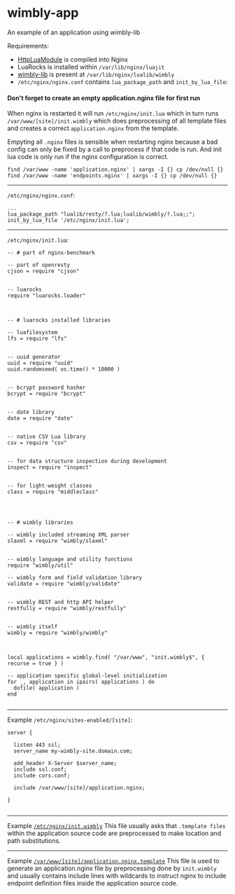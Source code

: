 # wimbly-app
An example of an application using wimbly-lib

Requirements:
 - [HttpLuaModule](http://wiki.nginx.org/HttpLuaModule) is compiled into Nginx
 - LuaRocks is installed within `/var/lib/nginx/luajit`
 - [wimbly-lib](https://github.com/cdrubin/wimbly-lib) is present at `/var/lib/nginx/lualib/wimbly`
 - `/etc/nginx/nginx.conf` contains `lua_package_path` and `init_by_lua_file`:

#### Don't forget to create an empty application.nginx file for first run
When nginx is restarted it will run `/etc/nginx/init.lua` which in turn runs `/var/www/[site]/init.wimbly` which does preprocessing of all template files and creates a correct `application.nginx` from the template.

Empyting all `.nginx` files is sensible when restarting nginx because a bad config can only be fixed by a call to preprocess if that code is run. And init lua code is only run if the nginx configuration is correct.


```
find /var/www -name 'application.nginx' | xargs -I {} cp /dev/null {}
find /var/www -name 'endpoints.nginx' | xargs -I {} cp /dev/null {}
```

-----
`/etc/nginx/nginx.conf`:

```
...
lua_package_path "lualib/resty/?.lua;lualib/wimbly/?.lua;;";
init_by_lua_file '/etc/nginx/init.lua';
```

-----


`/etc/nginx/init.lua`:
```
-- # part of nginx-benchmark

-- part of openresty
cjson = require "cjson"


-- luarocks
require "luarocks.loader"



-- # luarocks installed libraries

-- luafilesystem
lfs = require "lfs"


-- uuid generator
uuid = require "uuid"
uuid.randomseed( os.time() * 10000 )


-- bcrypt password hasher
bcrypt = require "bcrypt"


-- date library
date = require "date"


-- native CSV Lua library
csv = require "csv"


-- for data structure inspection during development
inspect = require "inspect"


-- for light-weight classes
class = require "middleclass"




-- # wimbly libraries

-- wimbly included streaming XML parser
slaxml = require "wimbly/slaxml"


-- wimbly language and utility functions
require "wimbly/util"

-- wimbly form and field validation library
validate = require "wimbly/validate"


-- wimbly REST and http API helper
restfully = require "wimbly/restfully"


-- wimbly itself
wimbly = require "wimbly/wimbly"



local applications = wimbly.find( "/var/www", "init.wimbly$", { recurse = true } )

-- application specific global-level initialization
for _, application in ipairs( applications ) do
  dofile( application )
end


```

-----
Example `/etc/nginx/sites-enabled/[site]`:
```
server {

  listen 443 ssl;
  server_name my-wimbly-site.domain.com;
    
  add_header X-Server $server_name;
  include ssl.conf;
  include cors.conf;

  include /var/www/[site]/application.nginx; 
    
}


```

-----
Example [`/etc/nginx/init.wimbly`](https://github.com/cdrubin/wimbly-app/blob/master/init.wimbly)
This file usually asks that `.template files` within the application source code are preprocessed to make location and path substitutions.



-----
Example [`/var/www/[site]/application.nginx.template`](https://github.com/cdrubin/wimbly-app/blob/master/application.nginx.template)
This file is used to generate an application.nginx file by preprocessing done by `init.wimbly` and usually contains include lines with wildcards to instruct nginx to include endpoint definition files inside the application source code.

